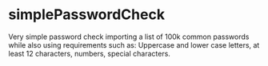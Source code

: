 # simplePasswordCheck
Very simple password check importing a list of 100k common passwords while also using requirements such as: Uppercase and lower case letters, at least 12 characters, numbers, special characters.
